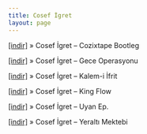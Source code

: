 ```yaml
---
title: Cosef İgret
layout: page
---
```


<a href="https://cloud.mail.ru/public/f39f895765c4/Cosef%20Igret%20-%20Cozixtape%20Bootleg" target="_blank">[indir]</a>  »  Cosef İgret &#8211; Cozixtape Bootleg

<a href="https://cloud.mail.ru/public/3426a05edb2f/Cosef%20Igret%20-%20Gece%20Operasyonu" target="_blank">[indir]</a>  »  Cosef İgret &#8211; Gece Operasyonu

<a href="https://cloud.mail.ru/public/c54b1c6563aa/Cosef%20Igret%20-%20Kalem-i%20%C4%B0frit" target="_blank">[indir]</a>  »  Cosef İgret &#8211; Kalem-i İfrit

<a href="https://cloud.mail.ru/public/c2c14ba08af5/Cosef%20Igret%20-%20King%20Flow" target="_blank">[indir]</a>  »  Cosef İgret &#8211; King Flow

<a href="https://cloud.mail.ru/public/8a252fa594bb/Cosef%20Igret%20-%20Uyan%20EP" target="_blank">[indir]</a>  »  Cosef İgret &#8211; Uyan Ep.

<a href="https://cloud.mail.ru/public/0718933e6dcd/Cosef%20Igret%20-%20Yeralt%C4%B1%20Mektebi" target="_blank">[indir]</a>  »  Cosef İgret &#8211; Yeraltı Mektebi